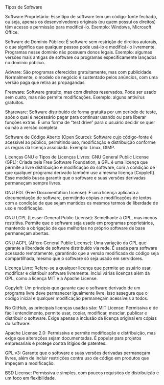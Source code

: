 Tipos de Software

Software Proprietário: Esse tipo de software tem um código-fonte fechado, ou seja, apenas os desenvolvedores originais (ou quem possui os direitos) têm acesso e permissão para modificá-lo. Exemplo: Windows, Microsoft Office.

Software de Domínio Público: É software sem restrição de direitos autorais, o que significa que qualquer pessoa pode usá-lo e modificá-lo livremente. Programas nesse domínio não possuem donos legais. Exemplo: algumas versões mais antigas de software ou programas especificamente lançados no domínio público.

Adware: São programas oferecidos gratuitamente, mas com publicidade. Normalmente, o modelo de negócio é sustentado pelos anúncios, com uma versão paga que retira as propagandas.

Freeware: Software gratuito, mas com direitos reservados. Pode ser usado sem custo, mas não permite modificações. Exemplo: alguns antivírus gratuitos.

Shareware: Software distribuído de forma gratuita por um período de teste, após o qual é necessário pagar para continuar usando ou para liberar funções extras. É uma forma de “test drive” para o usuário decidir se quer ou não a versão completa.

Software de Código Aberto (Open Source): Software cujo código-fonte é acessível ao público, permitindo uso, modificação e distribuição conforme as regras da licença associada. Exemplo: Linux, GIMP.

Licenças GNU e Tipos de Licenças Livres:
GNU General Public License (GPL): Criada pela Free Software Foundation, a GPL é uma licença que permite a livre distribuição e modificação do software, com a condição de que qualquer programa derivado também use a mesma licença (Copyleft). Esse modelo busca garantir que o software e suas versões derivadas permaneçam sempre livres.

GNU FDL (Free Documentation License): É uma licença aplicada a documentação de software, permitindo cópias e modificações de textos com a condição de que sejam mantidos os mesmos termos de liberdade de uso e modificação.

GNU LGPL (Lesser General Public License): Semelhante à GPL, mas menos restritiva. Permite que o software seja usado em programas proprietários, mantendo a obrigação de que melhorias no próprio software de base permaneçam abertas.

GNU AGPL (Affero General Public License): Uma variação da GPL que garante a liberdade de software distribuído via rede. É usada para software acessado remotamente, garantindo que a versão modificada do código seja compartilhada, mesmo que o software só seja usado em servidores.

Licença Livre: Refere-se a qualquer licença que permite ao usuário usar, modificar e distribuir software livremente. Inclui várias licenças além da GPL, como a licença MIT e a Apache License.

Copyleft: Um princípio que garante que o software derivado de um programa livre deve permanecer igualmente livre. Isso assegura que o código inicial e qualquer modificação permaneçam acessíveis a todos.

No GitHub, as principais licenças usadas são:
MIT License: Permissiva e de fácil entendimento, permite usar, copiar, modificar, mesclar, publicar e distribuir o software. Exige apenas a inclusão da licença original em cópias do software.

Apache License 2.0: Permissiva e permite modificação e distribuição, mas exige que alterações sejam documentadas. É popular para projetos empresariais e protege contra litígios de patentes.

GPL v3: Garante que o software e suas versões derivadas permaneçam livres, além de incluir restrições contra uso de código em produtos que impeçam a modificação.

BSD License: Permissiva e simples, com poucos requisitos de distribuição e um foco em flexibilidade.
